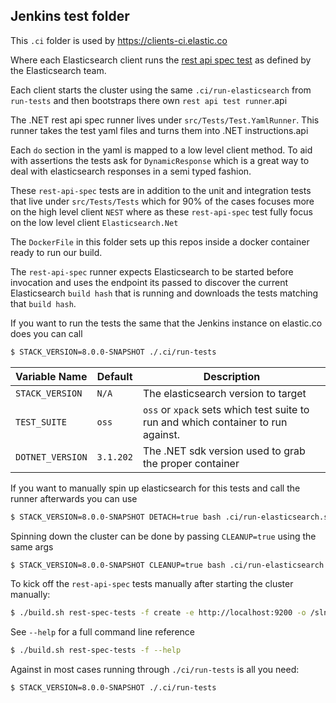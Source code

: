 ## Jenkins test folder

This `.ci` folder is used by https://clients-ci.elastic.co

Where each Elasticsearch client runs the [rest api spec test](https://github.com/elastic/elasticsearch/tree/master/rest-api-spec/src/main/resources/rest-api-spec/test)
as defined by the Elasticsearch team.

Each client starts the cluster using the same `.ci/run-elasticsearch` from `run-tests` and then bootstraps there own `rest api test runner`.api

The .NET rest api spec runner lives under `src/Tests/Test.YamlRunner`. This runner takes the test yaml files and turns them into .NET instructions.api

Each `do` section in the yaml is mapped to a low level client method. To aid with assertions the tests ask for `DynamicResponse` which is a great 
way to deal with elasticsearch responses in a semi typed fashion.

These `rest-api-spec` tests are in addition to the unit and integration tests that live under `src/Tests/Tests` which for 90% of the cases focuses 
more on the high level client `NEST` where as these `rest-api-spec` test fully focus on the low level client `Elasticsearch.Net`

The `DockerFile` in this folder sets up this repos inside a docker container ready to run our build.

The `rest-api-spec` runner expects Elasticsearch to be started before invocation and uses the endpoint its passed to discover the current Elasticsearch
`build hash` that is running and downloads the tests matching that `build hash`.

If you want to run the tests the same that the Jenkins instance on elastic.co does you can call 

```bash
$ STACK_VERSION=8.0.0-SNAPSHOT ./.ci/run-tests 
```

| Variable Name           | Default     | Description |
|-------------------------|-------------|-------------|
| `STACK_VERSION` | `N/A`       | The elasticsearch version to target
| `TEST_SUITE`            | `oss`       | `oss` or `xpack` sets which test suite to run and which container to run against. |
| `DOTNET_VERSION`        | `3.1.202`   | The .NET sdk version used to grab the proper container |


If you want to manually spin up elasticsearch for this tests and call the runner afterwards you can use

```bash
$ STACK_VERSION=8.0.0-SNAPSHOT DETACH=true bash .ci/run-elasticsearch.sh
```

Spinning down the cluster can be done by passing `CLEANUP=true` using the same args

```bash
$ STACK_VERSION=8.0.0-SNAPSHOT CLEANUP=true bash .ci/run-elasticsearch.sh
```

To kick off the `rest-api-spec` tests manually after starting the cluster manually:

```bash
$ ./build.sh rest-spec-tests -f create -e http://localhost:9200 -o /sln/build/output/rest-spec-junit.xml
```

See `--help` for a full command line reference

```bash
$ ./build.sh rest-spec-tests -f --help
```

Against in most cases running through `./ci/run-tests` is all you need:

```bash
$ STACK_VERSION=8.0.0-SNAPSHOT ./.ci/run-tests 
```


